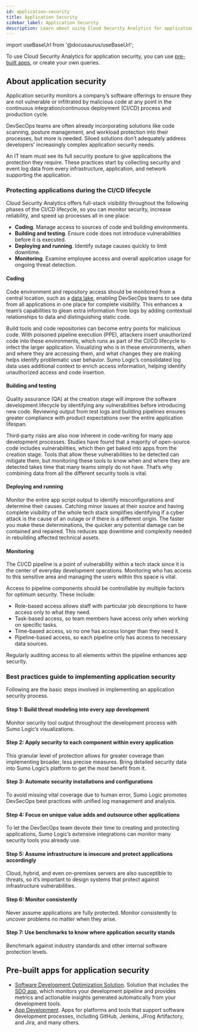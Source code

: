 ```yaml
---
id: application-security
title: Application Security
sidebar_label: Application Security
description: Learn about using Cloud Security Analytics for application security. 
---
```


import useBaseUrl from '@docusaurus/useBaseUrl';

To use Cloud Security Analytics for application security, you can use [pre-built apps](#pre-built-apps-for-application-security), or create your own queries.

## About application security

Application security monitors a company’s software offerings to ensure they are not vulnerable or infiltrated by malicious code at any point in the continuous integration/continuous deployment (CI/CD) process and production cycle. 

DevSecOps teams are often already incorporating solutions like code scanning, posture management, and workload protection into their processes, but more is needed. Siloed solutions don’t adequately address developers' increasingly complex application security needs. 

An IT team must see its full security posture to give applications the protection they require. These practices start by collecting security and event log data from every infrastructure, application, and network supporting the application. 

### Protecting applications during the CI/CD lifecycle

Cloud Security Analytics offers full-stack visibility throughout the following phases of the CI/CD lifecycle, so you can monitor security, increase reliability, and speed up processes all in one place:
* **Coding**. Manage access to sources of code and building environments.
* **Building and testing**. Ensure code does not introduce vulnerabilities before it is executed.
* **Deploying and running**. Identify outage causes quickly to limit downtime.
* **Monitoring**. Examine employee access and overall application usage for ongoing threat detection.

#### Coding

Code environment and repository access should be monitored from a central location, such as a [data lake](/docs/csa/data-lakes/), enabling DevSecOps teams to see data from all applications in one place for complete visibility. This enhances a team’s capabilities to glean extra information from logs by adding contextual relationships to data and distinguishing static code.

Build tools and code repositories can become entry points for malicious code. With poisoned pipeline execution (PPE), attackers insert unauthorized code into these environments, which runs as part of the CI/CD lifecycle to infect the larger application. Visualizing who is in
these environments, when and where they are accessing them, and what changes they are making helps identify problematic user behavior. Sumo Logic’s consolidated log data uses additional context to enrich access information, helping identify unauthorized access and code insertion. 

####  Building and testing

Quality assurance (QA) at the creation stage will improve the software development lifecycle by identifying any vulnerabilities before introducing new code. Reviewing output from test logs and building pipelines ensures greater compliance with product expectations over the entire application lifespan.

Third-party risks are also now inherent in code-writing for many app development processes. Studies have found that a majority of open-source code includes vulnerabilities, which then get baked into apps from the creation stage. Tools that allow these vulnerabilities to be detected can mitigate them, but monitoring these tools to know when and where they are detected takes time that many teams simply do not have. That’s why combining data from all the different security tools is vital.

#### Deploying and running

Monitor the entire app script output to identify misconfigurations and determine their causes. Catching minor issues at their source and having complete visibility of the whole tech stack simplifies identifying if a cyber attack is the cause of an outage or if there is a different origin. The faster you make these determinations, the quicker any potential damage can be contained and repaired. This reduces app downtime and complexity needed in rebuilding affected technical assets. 

#### Monitoring

The CI/CD pipeline is a point of vulnerability within a tech stack since it is the center of everyday development operations. Monitoring who has access to this sensitive area and managing the users within this space is vital.

Access to pipeline components should be controllable by multiple factors for optimum security. These include:
* Role-based access allows staff with particular job descriptions to have access only to what they need.
* Task-based access, so team members have access only when working on specific tasks.
* Time-based access, so no one has access longer than they need it.
* Pipeline-based access, so each pipeline only has access to necessary data sources.

Regularly auditing access to all elements within the pipeline enhances app security. 

### Best practices guide to implementing application security

Following are the basic steps involved in implementing an application security process.

#### Step 1: Build threat modeling into every app development

Monitor security tool output throughout the development process with Sumo Logic’s visualizations.

#### Step 2: Apply security to each component within every application 

This granular level of protection allows for greater coverage than implementing broader, less precise measures. Bring detailed security data into Sumo Logic’s platform to get the most benefit from it.

#### Step 3: Automate security installations and configurations

To avoid missing vital coverage due to human error, Sumo Logic promotes DevSecOps best practices with unified log management and analysis.

#### Step 4: Focus on unique value adds and outsource other applications

To let the DevSecOps team devote their time to creating and protecting applications, Sumo Logic’s extensive integrations can monitor many security tools you already use.

#### Step 5: Assume infrastructure is insecure and protect applications accordingly

Cloud, hybrid, and even on-premises servers are also susceptible to threats, so it’s
important to design systems that protect against infrastructure vulnerabilities.

#### Step 6: Monitor consistently

Never assume applications are fully protected. Monitor consistently to uncover problems no matter when they arise.

#### Step 7: Use benchmarks to know where application security stands

Benchmark against industry standards and other internal software protection levels.

## Pre-built apps for application security

* [Software Development Optimization Solution](/docs/observability/sdo/). Solution that includes the [SDO app](/docs/observability/sdo/install-sdo-app-view-dashboards/), which monitors your development pipeline and provides metrics and actionable insights generated automatically from your development tools.
* [App Development](/docs/integrations/app-development/). Apps for platforms and tools that support software development processes, including GitHub, Jenkins, JFrog Artifactory, and Jira, and many others.
